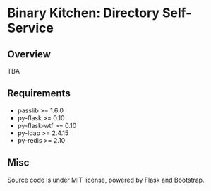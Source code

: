 # Binary Kitchen: Directory Self-Service

## Overview

TBA

## Requirements

* passlib >= 1.6.0
* py-flask >= 0.10
* py-flask-wtf >= 0.10
* py-ldap >= 2.4.15
* py-redis >= 2.10

## Misc

Source code is under MIT license, powered by Flask and Bootstrap.
